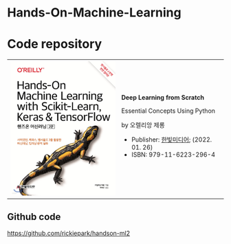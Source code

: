 # Hands-On-Machine-Learning
# Code repository
<table width='100%'>
 <tr>
  <td><img src='/images/img.jpg' width=300></td>
  <td>
   <b>Deep Learning from Scratch</b>

Essential Concepts Using Python

by 오렐리앙 제롱

- Publisher: [한빛미디어](https://www.hanbit.co.kr/); (2022. 01. 26)
- ISBN: 979-11-6223-296-4
    </td>
  </tr>
</table>

## Github code
https://github.com/rickiepark/handson-ml2